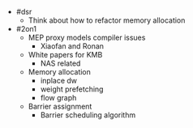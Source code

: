 - #dsr
	- Think about how to refactor memory allocation
- #2on1
	- MEP proxy models compiler issues
		- Xiaofan and Ronan
	- White papers for KMB
		- NAS related
	- Memory allocation
		- inplace dw
		- weight prefetching
		- flow graph
	- Barrier assignment
		- Barrier scheduling algorithm